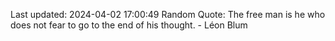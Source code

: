 Last updated: 2024-04-02 17:00:49
Random Quote: The free man is he who does not fear to go to the end of his thought. - Léon Blum